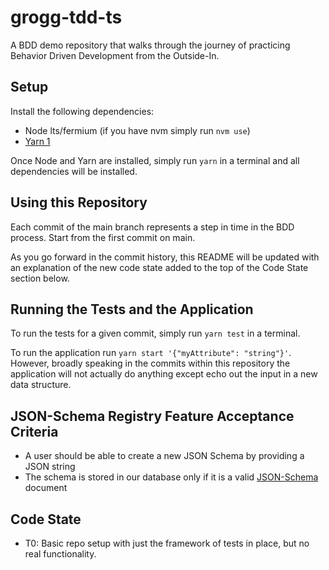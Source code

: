 # grogg-tdd-ts

A BDD demo repository that walks through the journey of practicing Behavior Driven Development from the Outside-In.

## Setup

Install the following dependencies:

- Node lts/fermium (if you have nvm simply run `nvm use`)
- [Yarn 1](https://classic.yarnpkg.com/en/docs/install)

Once Node and Yarn are installed, simply run `yarn` in a terminal and all dependencies will be installed.

## Using this Repository

Each commit of the main branch represents a step in time in the BDD process. Start from the first commit on main.

As you go forward in the commit history, this README will be updated with an explanation of the new code state added to the top of the Code State section below.

## Running the Tests and the Application

To run the tests for a given commit, simply run `yarn test` in a terminal.

To run the application run `yarn start '{"myAttribute": "string"}'`. However, broadly speaking in the commits within this repository the application will not actually do anything except echo out the input in a new data structure.

## JSON-Schema Registry Feature Acceptance Criteria

- A user should be able to create a new JSON Schema by providing a JSON string
- The schema is stored in our database only if it is a valid [JSON-Schema](https://json-schema.org) document

## Code State

- T0: Basic repo setup with just the framework of tests in place, but no real functionality.
